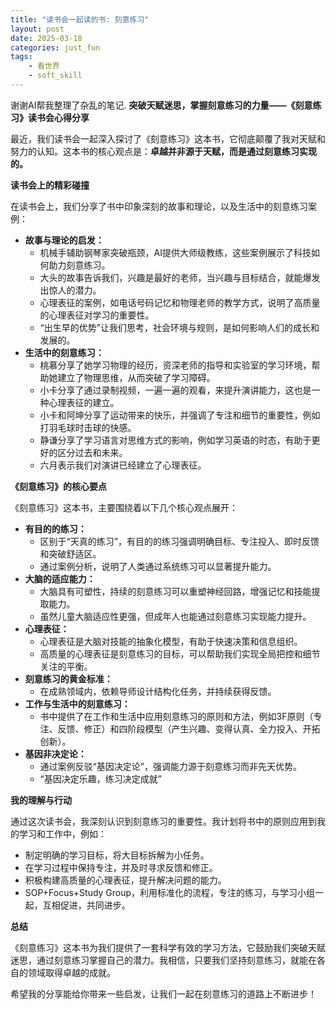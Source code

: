 ```yaml
---
title: "读书会一起读的书: 刻意练习"
layout: post
date: 2025-03-18
categories: just_fun
tags:
    - 看世界
    - soft_skill
---
```

谢谢AI帮我整理了杂乱的笔记.
**突破天赋迷思，掌握刻意练习的力量——《刻意练习》读书会心得分享**

最近，我们读书会一起深入探讨了《刻意练习》这本书，它彻底颠覆了我对天赋和努力的认知。这本书的核心观点是：**卓越并非源于天赋，而是通过刻意练习实现的。**

**读书会上的精彩碰撞**

在读书会上，我们分享了书中印象深刻的故事和理论，以及生活中的刻意练习案例：

* **故事与理论的启发：**
    * 机械手辅助钢琴家突破瓶颈，AI提供大师级教练，这些案例展示了科技如何助力刻意练习。
    * 大头的故事告诉我们，兴趣是最好的老师，当兴趣与目标结合，就能爆发出惊人的潜力。
    * 心理表征的案例，如电话号码记忆和物理老师的教学方式，说明了高质量的心理表征对学习的重要性。
    * “出生早的优势”让我们思考，社会环境与规则，是如何影响人们的成长和发展的。
* **生活中的刻意练习：**
    * 桃慕分享了她学习物理的经历，资深老师的指导和实验室的学习环境，帮助她建立了物理思维，从而突破了学习障碍。
    * 小卡分享了通过录制视频，一遍一遍的观看，来提升演讲能力，这也是一种心理表征的建立。
    * 小卡和阿坤分享了运动带来的快乐，并强调了专注和细节的重要性，例如打羽毛球时击球的快感。
    * 静谦分享了学习语言对思维方式的影响，例如学习英语的时态，有助于更好的区分过去和未来。
    * 六月表示我们对演讲已经建立了心理表征。

**《刻意练习》的核心要点**

《刻意练习》这本书，主要围绕着以下几个核心观点展开：

* **有目的的练习：**
    * 区别于“天真的练习”，有目的的练习强调明确目标、专注投入、即时反馈和突破舒适区。
    * 通过案例分析，说明了人类通过系统练习可以显著提升能力。
* **大脑的适应能力：**
    * 大脑具有可塑性，持续的刻意练习可以重塑神经回路，增强记忆和技能提取能力。
    * 虽然儿童大脑适应性更强，但成年人也能通过刻意练习实现能力提升。
* **心理表征：**
    * 心理表征是大脑对技能的抽象化模型，有助于快速决策和信息组织。
    * 高质量的心理表征是刻意练习的目标，可以帮助我们实现全局把控和细节关注的平衡。
* **刻意练习的黄金标准：**
    * 在成熟领域内，依赖导师设计结构化任务，并持续获得反馈。
* **工作与生活中的刻意练习：**
    * 书中提供了在工作和生活中应用刻意练习的原则和方法，例如3F原则（专注、反馈、修正）和四阶段模型（产生兴趣、变得认真、全力投入、开拓创新）。
* **基因非决定论：**
    * 通过案例反驳“基因决定论”，强调能力源于刻意练习而非先天优势。
    * “基因决定乐趣，练习决定成就”

**我的理解与行动**

通过这次读书会，我深刻认识到刻意练习的重要性。我计划将书中的原则应用到我的学习和工作中，例如：

* 制定明确的学习目标，将大目标拆解为小任务。
* 在学习过程中保持专注，并及时寻求反馈和修正。
* 积极构建高质量的心理表征，提升解决问题的能力。
* SOP+Focus+Study Group，利用标准化的流程，专注的练习，与学习小组一起，互相促进，共同进步。

**总结**

《刻意练习》这本书为我们提供了一套科学有效的学习方法，它鼓励我们突破天赋迷思，通过刻意练习掌握自己的潜力。我相信，只要我们坚持刻意练习，就能在各自的领域取得卓越的成就。

希望我的分享能给你带来一些启发，让我们一起在刻意练习的道路上不断进步！
